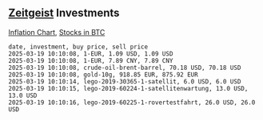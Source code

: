 ## [Zeitgeist](index.html) Investments

[Inflation Chart](https://inflationchart.com),
[Stocks in BTC](https://stonksinbtc.xyz/)

```
date, investment, buy price, sell price
2025-03-19 10:10:08, 1-EUR, 1.09 USD, 1.09 USD
2025-03-19 10:10:08, 1-EUR, 7.89 CNY, 7.89 CNY
2025-03-19 10:10:08, crude-oil-brent-barrel, 70.18 USD, 70.18 USD
2025-03-19 10:10:08, gold-10g, 918.85 EUR, 875.92 EUR
2025-03-19 10:10:14, lego-2019-30365-1-satellit, 6.0 USD, 6.0 USD
2025-03-19 10:10:15, lego-2019-60224-1-satellitenwartung, 13.0 USD, 13.0 USD
2025-03-19 10:10:16, lego-2019-60225-1-rovertestfahrt, 26.0 USD, 26.0 USD
```
